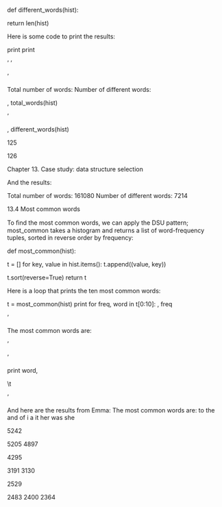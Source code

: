 def different_words(hist):

return len(hist)

Here is some code to print the results:

print print

’ ’

’

Total number of words: Number of different words:

, total_words(hist)

’

, different_words(hist)

125

126

Chapter 13. Case study: data structure selection

And the results:

Total number of words: 161080 Number of different words: 7214

13.4 Most common words

To ﬁnd the most common words, we can apply the DSU pattern; most_common takes a histogram and returns a list of word-frequency tuples, sorted in reverse order by frequency:

def most_common(hist):

t = [] for key, value in hist.items(): t.append((value, key))

t.sort(reverse=True) return t

Here is a loop that prints the ten most common words:

t = most_common(hist) print for freq, word in t[0:10]: , freq

’

The most common words are:

’

’

print word,

\t

’

And here are the results from Emma: The most common words are: to the and of i a it her was she

5242

5205 4897

4295

3191 3130

2529

2483 2400 2364